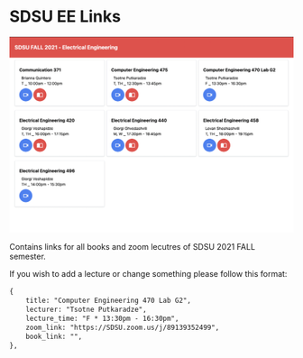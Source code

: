 # SDSU EE Links

![Overview](overview.png)

Contains links for all books and zoom lecutres
of SDSU 2021 FALL semester.

If you wish to add a lecture or change something please follow this format:
```
{
	title: "Computer Engineering 470 Lab G2",
	lecturer: "Tsotne Putkaradze",
	lecture_time: "F * 13:30pm - 16:30pm",
	zoom_link: "https://SDSU.zoom.us/j/89139352499",
	book_link: "",
},
```
